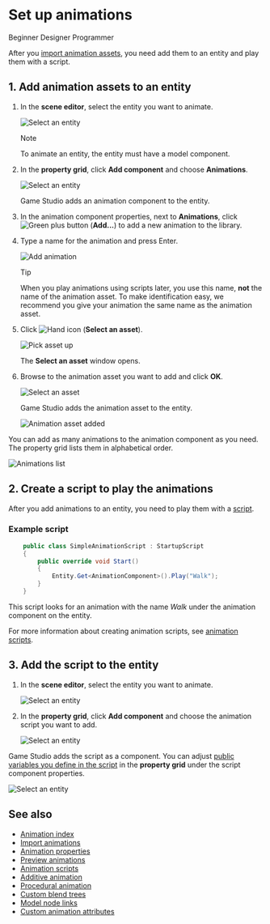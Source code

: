 # Set up animations

<span class="label label-doc-level">Beginner</span>
<span class="label label-doc-audience">Designer</span>
<span class="label label-doc-audience">Programmer</span>

After you [import animation assets](import-animations.md), you need add them to an entity and play them with a script.

## 1. Add animation assets to an entity

1. In the **scene editor**, select the entity you want to animate.

    ![Select an entity](media/select-entity.png)

    >[!Note]
    >To animate an entity, the entity must have a model component.

2. In the **property grid**, click **Add component** and choose **Animations**.

    ![Select an entity](media/select-animation-component.png)

    Game Studio adds an animation component to the entity.

3. In the animation component properties, next to **Animations**, click ![Green plus button](~/manual/game-studio/media/green-plus-icon.png) (**Add...**) to add a new animation to the library.

4. Type a name for the animation and press Enter.

    ![Add animation](media/add-animation.png)

    >[!Tip]
    >When you play animations using scripts later, you use this name, **not** the name of the animation asset. To make identification easy, we recommend you give your animation the same name as the animation asset.
    
5. Click ![Hand icon](~/manual/game-studio/media/hand-icon.png) (**Select an asset**).

    ![Pick asset up](media/pick-asset-up.png)

    The **Select an asset** window opens.

6. Browse to the animation asset you want to add and click **OK**.

    ![Select an asset](media/asset-picker.png)

    Game Studio adds the animation asset to the entity.

    ![Animation asset added](media/animation-asset-added.png)

You can add as many animations to the animation component as you need. The property grid lists them in alphabetical order.

![Animations list](media/animations-list.png)

## 2. Create a script to play the animations

After you add animations to an entity, you need to play them with a [script](../scripts/index.md).

### Example script

```cs
    public class SimpleAnimationScript : StartupScript
    {
        public override void Start()
        {
            Entity.Get<AnimationComponent>().Play("Walk");
        }
    }
```

This script looks for an animation with the name *Walk* under the animation component on the entity.

For more information about creating animation scripts, see [animation scripts](animation-scripts.md).

## 3. Add the script to the entity

1. In the **scene editor**, select the entity you want to animate.

    ![Select an entity](media/select-entity.png)

2. In the **property grid**, click **Add component** and choose the animation script you want to add.

    ![Select an entity](media/add-animation-script-component.png)

Game Studio adds the script as a component. You can adjust [public variables you define in the script](../scripts/public-properties-and-fields.md) in the **property grid** under the script component properties.

![Select an entity](media/animations-setup3.png)

## See also

* [Animation index](index.md)
* [Import animations](import-animations.md)
* [Animation properties](animation-properties.md)
* [Preview animations](preview-animations.md)
* [Animation scripts](animation-scripts.md)
* [Additive animation](additive-animation.md)
* [Procedural animation](procedural-animation.md)
* [Custom blend trees](custom-blend-trees.md)
* [Model node links](model-node-links.md)
* [Custom animation attributes](custom-animation-attributes.md)